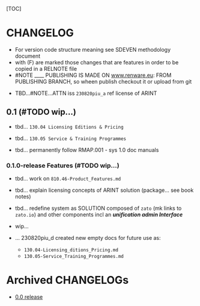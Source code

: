 

[TOC]


# CHANGELOG

- For version code structure meaning see SDEVEN methodology document
- with (F) are marked those changes that are features in order to be copied in a RELNOTE file
- #NOTE ____ PUBLISHING IS MADE ON www.renware.eu:
FROM PUBLISHING BRANCH, so wheen publish checkout it or upload from git

* TBD...#NOTE...ATTN  iss `230820piu_a` ref license of ARINT



## 0.1 (#TODO wip...)

* tbd... `130.04 Licensing Editions & Pricing`
* tbd... `130.05 Service & Training Programmes`

* tbd... permanently follow RMAP.001 - sys 1.0 doc manuals




### 0.1.0-release Features (#TODO wip...)

* tbd... work on `810.46-Product_Features.md`
* tbd... explain licensing concepts of ARINT solution (package... see book notes)
* tbd... redefine system as SOLUTION composed of `zato` (mk links to `zato.io`) and other components incl an ***unification admin Interface***

* wip...

* ... 230820piu_d created new empty docs for future use as:
    * `130.04-Licensing_ditions_Pricing.md`
    * `130.05-Service_Training_Programmes.md`















# Archived CHANGELOGs

* [0.0 release](version_history/CHANGELOG_v0.0.md)


